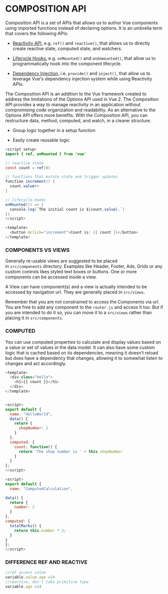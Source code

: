 # COMPOSITION API

Composition API is a set of APIs that allows us to author Vue components using imported functions instead of declaring options. It is an umbrella term that covers the following APIs:

- [Reactivity API](https://vuejs.org/api/reactivity-core.html), e.g. `ref()` and `reactive()`, that allows us to directly create reactive state, computed state, and watchers.

- [Lifecycle Hooks](https://vuejs.org/api/composition-api-lifecycle.html), e.g. `onMounted()` and `onUnmounted()`, that allow us to programmatically hook into the component lifecycle.

- [Dependency Injection](https://vuejs.org/api/composition-api-dependency-injection.html), i.e. `provide()` and `inject()`, that allow us to leverage Vue's dependency injection system while using Reactivity APIs.

The Composition API is an addition to the Vue framework created to address the limitations of the Options API used in Vue 2. The Composition API provides a way to manage reactivity in an application without compromising code organization and readability. As an alternative to the Options API offers more benefits. With the Composition API, you can restructure data, method, computed, and watch, in a clearer structure.

- Group logic together in a setup function

- Easily create reusable logic

```java
<script setup>
import { ref, onMounted } from 'vue'

// reactive state
const count = ref(0)

// functions that mutate state and trigger updates
function increment() {
  count.value++
}

// lifecycle hooks
onMounted(() => {
  console.log(`The initial count is ${count.value}.`)
})
</script>

<template>
  <button @click="increment">Count is: {{ count }}</button>
</template>
```

### COMPONENTS VS VIEWS

Generally re-usable views are suggested to be placed in `src/components` directory. Examples like Header, Footer, Ads, Grids or any custom controls likes styled text boxes or buttons. One or more components can be accessed inside a view.

A View can have component(s) and a view is actually intended to be accessed by navigation url. They are generally placed in `src/views`.

Remember that you are not constrained to access the Components via url. You are free to add any component to the `router.js` and access it too. But if you are intended to do it so, you can move it to a `src/views` rather than placing it in `src/components`.

### COMPUTED

You can use computed properties to calculate and display values based on a value or set of values in the data model. It can also have some custom logic that is cached based on its dependencies, meaning it doesn’t reload but does have a dependency that changes, allowing it to somewhat listen to changes and act accordingly.

```javascript
<template>
  <div class="hello">
    <h1>{{ count }}</h1>
  </div>
</template>


<script>
export default {
  name: "HelloWorld", 
  data() {
    return {
      shopNumber: 2
    }
  },
  computed: {
    count: function() {
      return 'The shop number is ' + this.shopNumber 
    }
  }
}; 
</script>
```

```javascript
<script>
export default {
  name: "ComputedCalculation",

data() {
  return {
    number: 2
  }
},
computed: {
  totalMarks() {
    return this.number * 2;
  }
}
};
</script>
```

### DIFFERENCE REF AND REACTIVE

```javascript
//ref access value
variable.value.age =14
//reactive, don't take primitive type
variable.age =14
```
